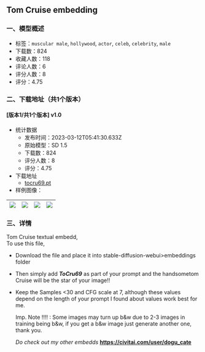 ## Tom Cruise embedding
### 一、模型概述

- 标签：`muscular male`, `hollywood`, `actor`, `celeb`, `celebrity`, `male`
- 下载数：824
- 收藏人数：118
- 评论人数：6
- 评分人数：8
- 评分：4.75

### 二、下载地址（共1个版本）

#### [版本1/共1个版本] v1.0

- 统计数据
  - 发布时间：2023-03-12T05:41:30.633Z
  - 原始模型：SD 1.5
  - 下载数：824
  - 评分人数：8
  - 评分：4.75
- 下载地址
  - [tocru69.pt](https://civitai.com/api/download/models/7017)
- 样例图像：

| <img src="https://image.civitai.com/xG1nkqKTMzGDvpLrqFT7WA/24d3d68d-b500-48fb-24c4-720ba0b7fe00/width=450/64477.jpeg" /> | <img src="https://image.civitai.com/xG1nkqKTMzGDvpLrqFT7WA/05a0c88c-c90f-4329-dcd0-a17dbd02ba00/width=450/64465.jpeg" /> | <img src="https://image.civitai.com/xG1nkqKTMzGDvpLrqFT7WA/62f60098-bbd7-41fe-c39a-52e0be2d9b00/width=450/64476.jpeg" /> | <img src="https://image.civitai.com/xG1nkqKTMzGDvpLrqFT7WA/caac393c-d150-4895-8126-4822c4450100/width=450/64475.jpeg" /> |
| ---- | ---- | ---- | ---- |


### 三、详情
<p>Tom Cruise textual embedd,<br />To use this file,</p><ul><li><p>Download the file and place it into stable-diffusion-webui&gt;embeddings folder</p></li><li><p>Then simply add <strong><em>ToCru69</em></strong> as part of your prompt and the handsometom Cruise will be the star of your image!!</p></li><li><p>Keep the Samples &lt;30 and CFG scale at 7, although these values depend on the length of your prompt I found about values work best for me.</p><p></p><p>Imp. Note !!!! : Some images may turn up b&amp;w due to 2-3 images in training being b&amp;w, if you get a b&amp;w image just generate another one, thank you.</p><p></p><p><em>Do check out my other embedds </em><a target="_blank" rel="ugc" href="https://civitai.com/user/dogu_cate"><strong>https://civitai.com/user/dogu_cate</strong></a></p></li></ul>